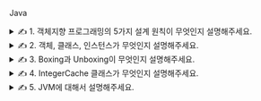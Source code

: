 Java

<details>
<summary>✍️ 1. 객체지향 프로그래밍의 5가지 설계 원칙이 무엇인지 설명해주세요.</summary>
<br>

***단일 책임의 원칙 (SRP, Single Responsibility Principle)***

- 하나의 클래스는 한가지 책임을 가져야 하고 같은 이유로 변경될 코드는 모으지만 다른 이유로 변경될 코드는 배제합니다.
- 하나의 액터(역할)에 대해서만 책임을 갖는다면 변경을 특정할 수 있으므로 변경해야 하는 이유와 시점이 명확해집니다.
- 단일 책임의 원칙을 적용하면 응집도는 높이고 결합도는 낮출 수 있습니다.
- 뿐만 아니라 책임을 적절하게 분배함으로써 코드의 가독성 향상, 유지보수 용이라는 이점까지 얻을 수 있습니다.

***개방 폐쇄 원칙 (OCP, Open-Closed Principle)***

- 요구사항의 변경이나 추가사항이 발생하더라도 기존의 구성요소는 수정이 일어나지 않아야하며 쉽게 확장이 가능하여 재사용할 수 있어야 합니다.
- 개방 폐쇄 원칙을 지키기 위해서는 추상화에 의존해야 하는데 추상화란 핵심적인 부분만 남기고 불필요한 부분을 제거함으로써 복잡한 것을 간단히 하는 것입니다.
- 추상화를 통해 변하지 않는 부분만 남김으로써 기능을 구체화하고 확장할 수 있으며 변경이 필요한 경우에는 생략된 부분을 수정하여 원칙을 지킬 수 있습니다.
    - ex) 변하지 않는 것은 사용자를 추가할 때 암호화가 필요하다는 것이고 변하는 것은 사용되는 구체적인 암호화 정책입니다.

***인터페이스 분리 원칙 (ISP, Interface Segregation Principle)***

- 클라이언트가 필요하지 않는 것들을 의존하지 않도록 인터페이스를 작게 유지해야 합니다.
- 충분히 높은 응집도를 가진 클래스라도 목적과 관심이 다른 클라이언트가 있다면 인터페이스를 통해 적절히 분리할 필요가 있습니다.
- 인터페이스 분리 원칙을 적용하면 클라이언트는 자신이 사용하지 않는 메서드에 생긴 변화에 영향을 받지 않게 됩니다.

***리스코프 치환 원칙 (LSP, Liskov Substitution Principle)***

- 하위 클래스는 상위 클래스를 대체할 수 있어야 하며 하위 클래스가 변경되어도 상위 클래스에서 정의한 기능이 정상적으로 동작해야 합니다.
- 리스코프 치환 원칙을 지키기 위해서는 상위 클래스의 메서드를 의도와 다르게 오버라이딩 하지 않는 것이 중요합니다.

***의존 역전 원칙 (DIP, Dependency Inversion Principle)***

- 상위 모듈은 하위 모듈의 구현에 의존해서는 안 되며 하위 모듈은 상위 모듈에서 정의한 추상 타입에 의존해야 합니다.
- 상위 모듈은 변경이 없는 추상화된 클래스 또는 인터페이스를 의미하며 하위 모듈은 변화기 쉬운 구현 클래스를 의미합니다.
- 상위 모듈에 인터페이스가 위치하게 되고 하위 모듈이 그것을 구현하는 형태가 되는데 상위 모듈은 어떤 변경에도 영향을 받지 않게 됩니다.
- 결국 의존 역전 원칙의 핵심은 추상화에 의존하자이며 모든 관계를 구현 클래스가 아닌 추상 클래스나 인터페이스와 맺도록 하는 것입니다.

</details>

<details>
<summary>✍️ 2. 객체, 클래스, 인스턴스가 무엇인지 설명해주세요.</summary>
<br>

객체는 소프트웨어 세계에 구현할 대상이고 이를 구현하기 위한 설계도가 클래스이며 이 설계도에 따라 소프트웨어 세계에 구현된 실체가 인스턴스입니다.

객체는 현실의 대상과 비슷하며 상태나 행동 등을 가지지만 소프트웨어 관점에서는 개념일 뿐입니다.

소프트웨어에서 객체를 구현하기 위해서는 개념 이상으로 많은 것들을 생각하고 구현해야 하므로 이를 위한 설계도로 클래스를 작성합니다.

클래스를 바탕으로 객체를 소프트웨어에 실체화하면 그것이 인스턴스가 되고 이 과정을 인스턴스화라고 합니다. 실체화된 인스턴스는 메모리에 할당됩니다.

</details>

<details>
<summary>✍️ 3. Boxing과 Unboxing이 무엇인지 설명해주세요.</summary>
<br>

자바는 기본 타입 (byte, char, short, int, long, float, double, boolean)의 값을 갖는 객체를 생성할 수 있다.

이러한 객체를 Wrapper 객체라고 하는데, 기본 타입의 값을 내부에 두고 포장하기 때문이다.

기본 타입의 값은 변경할 수 없고 변경하고 싶다면 새로운 Wrapper 객체를 생성해야 한다.

Wrapper 클래스는 java.lang 패키지에 포함되어 있는데, 다음과 같이 기본 타입에 대응되는 클래스들이 있다.

|기본 타입|Wrapper 클래스|
|---|---|
|byte|Byte|
|char|Character|
|short|Short|
|int|Integer|
|long|Long|
|float|Float|
|double|Double|
|boolean|Boolean|

기본 타입의 값을 Wrapper 객체로 만드는 과정을 Boxing이라고 하고, Wrapper 객체에서 기본 타입의 값을 얻어내는 과정을 Unboxing이라고 한다.

기본 타입의 값을 직접 Boxing, Unboxing하지 않아도 자동으로 일어나는 경우가 있는데 자동 Boxing은 기본 값이 대입될 경우에 발생하고 힙 영역에 Wrapper 객체가 생성된다.

자동 Unboxing은 기본 타입에 Wrapper 객체가 대입될 경우에 발생하고 Java 1.5부터 추가된 기능이기 때문에 1.4 이전 버전에서는 직접 Boxing과 Unboxing을 해주어야 한다.

Wrapper 객체는 내부의 값을 비교하기 위해 ==와 != 연산자를 사용할 수 없다. 이 연산자는 내부의 값을 비교하는 것이 아니라 Wrapper 객체의 참조를 비교하기 때문이다.

내부의 값만 비교하려면 Unboxing한 값을 얻어 비교해야는데 ==와 != 연산자로 내부의 값을 비교할 수 있는 값이 있다.

|타입|값의 범위|
|---|---|
|boolean|true, false|
|char|\u0000 ~ \u007f|
|byte, short, int|-128 ~ 127|

</details>

<details>
<summary>✍️ 4. IntegerCache 클래스가 무엇인지 설명해주세요.</summary>
<br>

```
package java.lang;

public final class Integer extends Number implements Comparable<Integer> {
    ...
  
    private static class IntegerCache {
        static final int low = -128;
        static final int high;
        static final Integer cache[];
  
        static {
            // high value may be configured by property
            int h = 127;
            String integerCacheHighPropValue =
                sun.misc.VM.getSavedProperty("java.lang.Integer.IntegerCache.high");
            if (integerCacheHighPropValue != null) {
                try {
                    int i = parseInt(integerCacheHighPropValue);
                    i = Math.max(i, 127);
                    // Maximum array size is Integer.MAX_VALUE
                    h = Math.min(i, Integer.MAX_VALUE - (-low) -1);
                } catch( NumberFormatException nfe) {
                    // If the property cannot be parsed into an int, ignore it.
                }
            }
            high = h;
  
            cache = new Integer[(high - low) + 1];
            int j = low;
            for(int k = 0; k < cache.length; k++)
                cache[k] = new Integer(j++);
  
            // range [-128, 127] must be interned (JLS7 5.1.7)
            assert IntegerCache.high >= 127;
        }
  
        private IntegerCache() {}
    }
    
    public static Integer valueOf(int i) {
        if (i >= IntegerCache.low && i <= IntegerCache.high)
            return IntegerCache.cache[i + (-IntegerCache.low)];
        return new Integer(i);
    }
    
    private final int value;
    
    public Integer(int value) {
        this.value = value;
    }
    
    ...
}
```

Integer 클래스 내부에는 primitive type인 int 변수와 IntegerCache 클래스가 존재한다.

IntegerCache에는 -128에서 127 사이의 값이 캐싱되어 있기 때문에 Integer 변수에 해당 범위의 값이 Auto Boxing되면 기존에 생성해둔 값을 반환한다.

그렇기 때문에 ==와 != 연산자로 내부의 값을 비교할 수 있고 128 이상의 값을 저장하기 위해서선 -XX:AutoBoxCacheMax=size 옵션을 사용하면 된다.

</details>

<details>
<summary>✍️ 5. JVM에 대해서 설명해주세요.</summary>
<br>

JVM은 자바 바이트코드를 실행할 수 있는 독립적인 런타임 환경을 제공한다.

OS로부터 메모리 공간을 할당받아 자체적으로 관리하며 스택 기반의 네트워크 전송 시에 사용하는 바이트 오더인 네트워크 바이트 오더를 사용한다. (네트워크 바이트 오더는 빅 엔디안)

JVM이 자바 애플리케이션을 실행하는 흐름은 다음과 같다.

1. 클래스 로더가 컴파일된 자바 바이트코드를 런타임 데이터 영역에 로드한다.
2. 바이트코드를 실행 엔진이 실행한다.
3. 실행 도중 더 이상 힙 영역에서 참조되지 않는 인스턴스들은 가비지 컬렉터가 정리한다.

***클래스 로더***

클래스 로더는 컴파일된 자바 바이트코드를 런타임 데이터 영역에 로드하는데 기본 클래스 로딩 방식은 지연 로딩이다.

main 메서드가 위치한 클래스를 로드하고 실행 엔진으로 바이트코드를 해석하며 필요할 때마다 각 클래스를 메모리에 로드하고 읽어들인다.

- 클래스 로더 종류
    - 부트스트랩 클래스 로더 : JVM을 기동할 때 생성되며, Object 클래스들을 비롯하여 자바 API들을 로드한다.
    - 익스텐션 클래스 로더 : 기본 자바 API를 제외한 확장 클래스들을 로드한다. 다양한 보안 확장 기능 등을 여기에서 로드한다.
    - 시스템 클래스 로더 : 기본 자바 API를 제외한 확장 클래스들을 로드한다. 사용자가 지정한 $CLASSPATH 내의 클래스들을 로드한다.
    - 사용자 정의 클래스 로더 : 애플리케이션 사용자가 직접 코드 상에서 생성해서 사용하는 클래스 로더이다.

클래스 로더가 로드되지 않은 클래스를 찾으면, 다음과 같은 과정을 거쳐 클래스를 로드하고 링크하고 초기화한다.

1. 로드 : 클래스를 파일에서 가져와서 JVM의 메모리에 로드한다.
2. 검증 : 읽어 들인 클래스가 자바 언어 명세 및 JVM 명세대로 잘 구성되어 있는지 검사한다.
3. 준비 : 클래스가 필요로 하는 메모리를 할당하고 필드, 메서드, 인터페이스들을 나타내는 데이터 구조를 준비한다.
4. 분석 : 클래스의 상수 풀 내 모든 심볼릭 레퍼런스를 다이렉트 레퍼런스로 변경한다.
5. 초기화 : 클래스 변수들을 적절한 값으로 초기화한다. static initializer들을 수행하고, static 필드들을 설정된 값으로 초기화한다.

***런타임 데이터 영역***

런타임 데이터 영역은 JVM이 OS 위에서 실행되면서 할당받은 메모리 영역이다.

런타임 데이터 영역은 6개의 영역으로 나눌 수 있고 PC 레지스터, JVM 스택, 네이티브 메서드 스택은 스레드마다 하나씩 생성되며 힙 영역, 메서드 영역, 런타임 상수 풀은 모든 스레드가 공유해서 사용한다.

- PC 레지스터 : 현재 실행되고 있는 명령어의 주소 값이 저장되는 공간이다. 현재 실행하고 있는 명령어의 실행이 끝나면 다음 명령어의 주소 값을 갱신한다.
- JVM 스택 : 메서드가 호출되고 실행되면서 사용되는 지역 변수, 중간 연산 결과값이 갱신되며 저장되는 영역이다. 메서드 호출 시점마다 스택 프레임이라는 하나의 단위가 생성되고, 해당 메서드가 종료되는 시점에
  파괴된다.
- 네이티브 메서드 스택 : 자바 외의 언어로 작성된 네이티브 코드 실행을 지원하기 위한 영역이다.
- 메서드 영역 : 실행 시점에 사용되는 런타임 상수 풀, 필드, 메서드, 생성자와 같은 데이터들이 위치하는 영역이다. 메모리 공간이 부족하면 OutOfMemoryError가 발생한다.
- 런타임 상수 풀 : 각 클래스와 인터페이스의 상수뿐만 아니라, 메서드와 필드에 대한 모든 레퍼런스까지 담고 있는 테이블이다. JVM은 런타임 상수 풀을 통해 해당 메서드나 필드의 실제 메모리상 주소를 찾아서
  참조한다.
- 힙 영역 : 인스턴스 또는 객체를 저장하는 공간으로 가비지 컬렉션 대상이다.

***실행 엔진***

클래스 로더를 통해 런타임 데이터 영역에 로드된 바이트코드는 실행 엔진에 의해 실행된다.

실행 엔진은 자바 바이트코드를 명령어 단위로 읽어서 실행한다. 바이트코드의 각 명령어는 1바이트짜리 OpCode와 추가 피연산자로 이루어져 있으며, 실행 엔진은 하나의 OpCode를 가져와서 피연산자와 함께 작업을
수행한다.

이 과정에서 실행 엔진은 바이트코드를 기계어로 변경하는데 두 가지 방식이 존재한다.

- 인터프리터 : 바이트코드 명령어를 하나씩 읽어서 해석하고 실행한다.
- JIT (Just-In-Time) : 바이트코드를 컴파일하여 이후에는 해당 메서드를 더 이상 인터프리팅하지 않는다. 코드는 캐시에 보관하기 때문에 한 번 컴파일된 코드는 계속 빠르게 수행되고 JVM은 내부적으로
  해당 메서드가 얼마나 자주 수행되는지 체크하고, 일정 정도를 넘을 때에만 컴파일을 수행한다.
    - 오라클은 내부적으로 프로파일링을 통해 가장 컴파일이 필요한 부분, 즉 핫스팟을 찾아낸 다음, 이 핫스팟을 네이티브 코드로 컴파일하고 한번 컴파일된 바이트코드라도 해당 메서드가 더 이상 자주 불리지 않는다면
      캐시에서 제거한다.
    - IBM은 한번 컴파일된 네이티브 코드를 공유 캐시를 통해 JVM이 사용하도록 한다. 이미 컴파일된 코드는 다른 JVM에서도 컴파일하지 않고 사용할 수 있게 하는 것이다.

</details>
